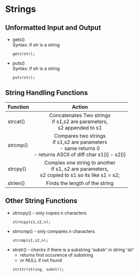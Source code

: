 # Strings

## Unformatted Input and Output

- gets()<br>
  Syntax: if str is a string<br>

  ```
  gets(str);
  ```

- puts()<br>
  Syntax: if str is a string<br>

  ```
  puts(str);
  ```

## String Handling Functions

| Function |                                                        Action                                                        |
| -------- | :------------------------------------------------------------------------------------------------------------------: |
| strcat() |                      Concatenates Two strings<br> if s1,s2 are parameters,<br>s2 appended to s1                      |
| strcmp() | Compares two strings<br> if s1,s2 are parameters <br>- same returns 0 <br>- returns ASCII of diff char s1[i] - s2[i] |
| strcpy() |        Compies one string to another <br> if s1, s2 are parameters, <br> s2 copied to s1 so its like s1 = s2;        |
| strlen() |                                            Finds the length of the string                                            |

## Other String Functions

- strncpy() - only copies n characters<br>
  ```
  strncpy(s1,s2,n);
  ```
- strncmp() - only compares n characters<br>
  ```
  strcmp(s1,s2,n);
  ```
- strstr() - checks if there is a substring 'substr' in string 'str'<br>
  - returns first occurence of substring
  - or NULL if not found
  ```
  strstr(string, substr);
  ```
